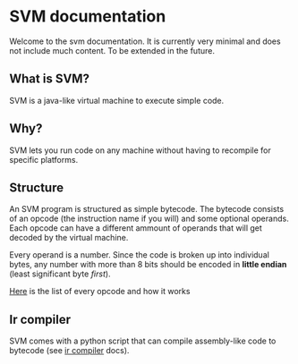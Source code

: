 # SVM documentation

Welcome to the svm documentation. It is currently very minimal and does not include much content. To be extended in the future.

## What is SVM?

SVM is a java-like virtual machine to execute simple code.

## Why?

SVM lets you run code on any machine without having to recompile for specific platforms.

## Structure

An SVM program is structured as simple bytecode. The bytecode consists of an opcode (the instruction name if you will) and some optional operands. Each opcode can have a different ammount of operands that will get decoded by the virtual machine.

Every operand is a number. Since the code is broken up into individual bytes, any number with more than 8 bits should be encoded in **little endian** (least significant byte *first*).

[Here](opcodes.md) is the list of every opcode and how it works

## Ir compiler

SVM comes with a python script that can compile assembly-like code to bytecode (see [ir compiler](ir_compiler.md) docs).